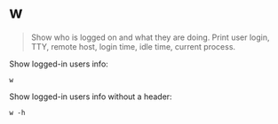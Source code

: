 w
=

> Show who is logged on and what they are doing.
> Print user login, TTY, remote host, login time, idle time, current process.

Show logged-in users info:

    w

Show logged-in users info without a header:

    w -h
